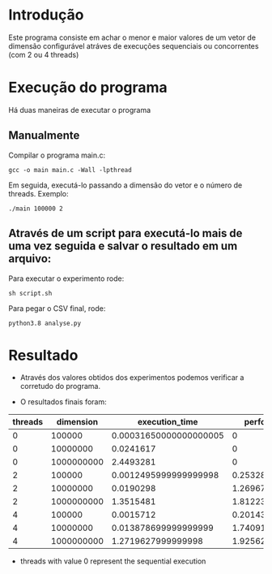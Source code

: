 # Introdução

Este programa consiste em achar o menor e maior valores de um vetor de dimensão configurável atráves de execuções sequenciais ou concorrentes (com 2 ou 4 threads)

# Execução do programa

Há duas maneiras de executar o programa

## Manualmente

Compilar o programa main.c:

`gcc -o main main.c -Wall -lpthread`

Em seguida, executá-lo passando a dimensão do vetor e o número de threads. Exemplo:

`./main 100000 2`

## Através de um script para executá-lo mais de uma vez seguida e salvar o resultado em um arquivo:

Para executar o experimento rode:

`sh script.sh`

Para pegar o CSV final, rode:

`python3.8 analyse.py`

# Resultado

- Através dos valores obtidos dos experimentos podemos verificar a corretudo do programa.

- O resultados finais foram:

| threads | dimension | execution_time | performance_gain |
| ------- | ------- | ------- | ------- |
| 0 | 100000 | 0.00031650000000000005 | 0 |
| 0 | 10000000 | 0.0241617 | 0 |
| 0 | 1000000000 | 2.4493281 | 0 |
| 2 | 100000 | 0.0012495999999999998 | 0.2532810499359796 |
| 2 | 10000000 | 0.0190298 | 1.2696770328642446 |
| 2 | 1000000000 | 1.3515481 | 1.8122389428833496 |
| 4 | 100000 | 0.0015712 | 0.20143839103869657 |
| 4 | 10000000 | 0.013878699999999999 | 1.7409195385734977 |
| 4 | 1000000000 | 1.2719627999999998 | 1.9256287212173187 |


* threads with value 0 represent the sequential execution   